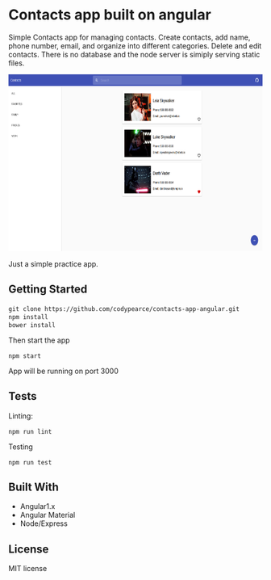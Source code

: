 # Contacts app built on angular
Simple Contacts app for managing contacts. Create contacts, add name, phone number, email, and organize into different categories. Delete and edit contacts. There is no database and the node server is simiply serving static files.

<img src="https://raw.githubusercontent.com/codypearce/contacts-app-angular/master/assets/contactapp.png" height="350">

Just a simple practice app.

## Getting Started

```
git clone https://github.com/codypearce/contacts-app-angular.git
npm install
bower install
```
Then start the app

```
npm start
```
App will be running on port 3000

## Tests

Linting:
```
npm run lint
```
Testing
```
npm run test
```

## Built With

* Angular1.x
* Angular Material
* Node/Express

## License
MIT license
